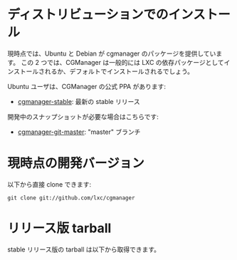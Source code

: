 
# ディストリビューションでのインストール

<!--
At this time, both Ubuntu and Debian provide cgmanager packages.
On those, CGManager will typically come as a dependency of LXC or even be installed by default.
If not, just install it using your package manager.
-->

現時点では、Ubuntu と Debian が cgmanager のパッケージを提供しています。
この 2 つでは、CGManager は一般的には LXC の依存パッケージとしてインストールされるか、デフォルトでインストールされるでしょう。

<!--
For Ubuntu users, we have an official PPA for CGManager:
-->
Ubuntu ユーザは、CGManager の公式 PPA があります:

 * [cgmanager-stable](https://launchpad.net/~ubuntu-lxc/+archive/cgmanager-stable): 最新の stable リリース <!-- Latest stable release -->

<!--
And for those who want development snapshots:
-->
開発中のスナップショットが必要な場合はこちらです:

 * [cgmanager-git-master](https://launchpad.net/~ubuntu-lxc/+archive/cgmanager-git-master): "master" ブランチ <!-- "master" branch -->

# 現時点の開発バージョン

<!--
You can clone cgmanager directly with:
-->
以下から直接 clone できます:

    git clone git://github.com/lxc/cgmanager

# リリース版 tarball

<!--
Stable release tarballs are available for download below.
-->
stable リリース版の tarball は以下から取得できます。
